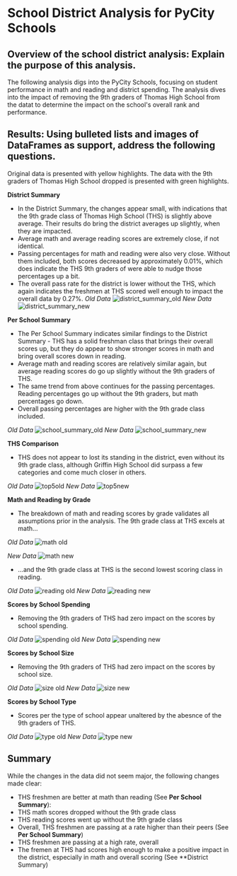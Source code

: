 # School District Analysis for PyCity Schools

## Overview of the school district analysis: Explain the purpose of this analysis.
The following analysis digs into the PyCity Schools, focusing on student performance in math and reading and district spending. The analysis dives into the impact of removing the 9th graders of Thomas High School from the datat to determine the impact on the school's overall rank and performance.

## Results: Using bulleted lists and images of DataFrames as support, address the following questions.
Original data is presented with yellow highlights. The data with the 9th graders of Thomas High School dropped is presented with green highlights.


**District Summary**
 *  In the District Summary, the changes appear small, with indications that the 9th grade class of Thomas High School (THS) is slightly above average. Their results do bring the district averages up slightly, when they are impacted.
 *  Average math and average reading scores are extremely close, if not identical.
 *  Passing percentages for math and reading were also very close. Without them included, both scores decreased by approximately 0.01%, which does indicate the THS 9th graders of were able to nudge those percentages up a bit.
 *  The overall pass rate for the district is lower without the THS, which again indicates the freshmen at THS scored well enough to impact the overall data by 0.27%.
*Old Data*
![district_summary_old](https://github.com/TRACIE-F/school_district_analysis/blob/main/Resources/district_summary_ogdata.png)
*New Data*
![district_summary_new](https://github.com/TRACIE-F/school_district_analysis/blob/main/Resources/district_summary_newdata.png)

**Per School Summary**
  * The Per School Summary indicates similar findings to the District Summary - THS has a solid freshman class that brings their overall scores up, but they do appear to show stronger scores in math and bring overall scores down in reading.
  * Average math and reading scores are relatively similar again, but average reading scores do go up slightly without the 9th graders of THS. 
  * The same trend from above continues for the passing percentages. Reading percentages go up without the 9th graders, but math percentages go down.
  * Overall passing percentages are higher with the 9th grade class included. 

*Old Data*
![school_summary_old](https://github.com/TRACIE-F/school_district_analysis/blob/main/Resources/perschool_summary_ogdata.png)
*New Data*
![school_summary_new](https://github.com/TRACIE-F/school_district_analysis/blob/main/Resources/perschool_summary_newdata.png)

**THS Comparison**
 * THS does not appear to lost its standing in the district, even without its 9th grade class, although Griffin High School did surpass a few categories and come much closer in others.

*Old Data*
![top5old](https://github.com/TRACIE-F/school_district_analysis/blob/main/Resources/top5_olddata.png)
*New Data*
![top5new](https://github.com/TRACIE-F/school_district_analysis/blob/main/Resources/top5_newdata.png)

**Math and Reading by Grade**
 * The breakdown of math and reading scores by grade validates all assumptions prior in the analysis. The 9th grade class at THS excels at math...

*Old Data*
![math old](https://github.com/TRACIE-F/school_district_analysis/blob/main/Resources/readingscores_by_grade_olddata.png)

*New Data*
![math new](https://github.com/TRACIE-F/school_district_analysis/blob/main/Resources/mathscores_by_grade_newdata.png)

 * ...and the 9th grade class at THS is the second lowest scoring class in reading.

*Old Data*
![reading old](https://github.com/TRACIE-F/school_district_analysis/blob/main/Resources/readingscores_by_grade_olddata.png)
*New Data*
![reading new](https://github.com/TRACIE-F/school_district_analysis/blob/main/Resources/readingscores_by_grade_newdata.png)

**Scores by School Spending**
 * Removing the 9th graders of THS had zero impact on the scores by school spending.

*Old Data*
![spending old](https://github.com/TRACIE-F/school_district_analysis/blob/main/Resources/spending_summary_ogdata.png)
*New Data*
![spending new](https://github.com/TRACIE-F/school_district_analysis/blob/main/Resources/spending_summary_newdata.png)

**Scores by School Size**
 * Removing the 9th graders of THS had zero impact on the scores by school size.

*Old Data*
![size old](https://github.com/TRACIE-F/school_district_analysis/blob/main/Resources/size_summary_ogdata.png)
*New Data*
![size new](https://github.com/TRACIE-F/school_district_analysis/blob/main/Resources/size_summary_newdata.png)


**Scores by School Type**
 * Scores per the type of school appear unaltered by the abesnce of the 9th graders of THS.

*Old Data*
![type old](https://github.com/TRACIE-F/school_district_analysis/blob/main/Resources/type_summary_ogdata.png)
*New Data*
![type new](https://github.com/TRACIE-F/school_district_analysis/blob/main/Resources/type_summary_new_dta.png)

## Summary
While the changes in the data did not seem major, the following changes made clear:

 * THS freshmen are better at math than reading (See **Per School Summary**):
  * THS math scores dropped without the 9th grade class
  * THS reading scores went up without the 9th grade class 
 * Overall, THS freshmen are passing at a rate higher than their peers (See **Per School Summary**)
  * THS freshmen are passing at a high rate, overall 
 * The fremen at THS had scores high enough to make a positive impact in the district, especially in math and overall scoring (See **District Summary)
